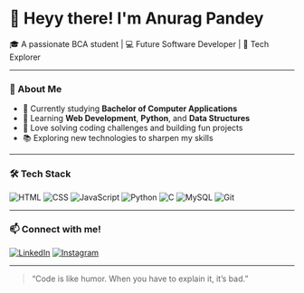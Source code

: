 # 👋 Heyy there! I'm Anurag Pandey

🎓 A passionate BCA student | 💻 Future Software Developer | 🚀 Tech Explorer

---

### 🧠 About Me
- 🔭 Currently studying **Bachelor of Computer Applications**
- 🌱 Learning **Web Development**, **Python**, and **Data Structures**
- 🧩 Love solving coding challenges and building fun projects
- 📚 Exploring new technologies to sharpen my skills

---

### 🛠️ Tech Stack
![HTML](https://img.shields.io/badge/-HTML5-E34F26?logo=html5&logoColor=white&style=for-the-badge)
![CSS](https://img.shields.io/badge/-CSS3-1572B6?logo=css3&logoColor=white&style=for-the-badge)
![JavaScript](https://img.shields.io/badge/-JavaScript-F7DF1E?logo=javascript&logoColor=black&style=for-the-badge)
![Python](https://img.shields.io/badge/-Python-3776AB?logo=python&logoColor=white&style=for-the-badge)
![C](https://img.shields.io/badge/-C-00599C?logo=c&logoColor=white&style=for-the-badge)
![MySQL](https://img.shields.io/badge/-MySQL-4479A1?logo=mysql&logoColor=white&style=for-the-badge)
![Git](https://img.shields.io/badge/-Git-F05032?logo=git&logoColor=white&style=for-the-badge)

---



### 📫 Connect with me!
[![LinkedIn](https://img.shields.io/badge/LinkedIn-blue?logo=linkedin&logoColor=white&style=for-the-badge)](https://www.linkedin.com/in/anurag-pandey-277959301)
[![Instagram](https://img.shields.io/badge/Instagram-E4405F?logo=instagram&logoColor=white&style=for-the-badge)](https://www.instagram.com/ur_mickyy__?igsh=c3N3ZXpobnB5bjEz)


---

> “Code is like humor. When you have to explain it, it’s bad.” 

